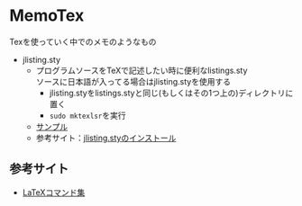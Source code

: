 # MemoTex
Texを使っていく中でのメモのようなもの  

* jlisting.sty
	- プログラムソースをTeXで記述したい時に便利なlistings.sty  
		ソースに日本語が入ってる場合はjlisting.styを使用する  
		- jlisting.styをlistings.styと同じ(もしくはその1つ上の)ディレクトリに置く
		- ```sudo mktexlsr```を実行
	- [サンプル](https://github.com/gwinevia/2016development/tree/master/MemoTex/Sample/jlisting)
	- 参考サイト：[jlisting.styのインストール](http://ie.u-ryukyu.ac.jp/e075729/2009/08/02/jlistingsty%E3%81%AE%E3%82%A4%E3%83%B3%E3%82%B9%E3%83%88%E3%83%BC%E3%83%AB/)

## 参考サイト

* [LaTeXコマンド集](http://www.latex-cmd.com/struct/section.html)